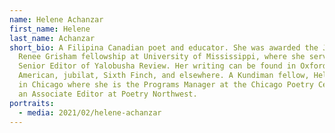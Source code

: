 ```yaml
---
name: Helene Achanzar
first_name: Helene
last_name: Achanzar
short_bio: A Filipina Canadian poet and educator. She was awarded the John and
  Renee Grisham fellowship at University of Mississippi, where she served as
  Senior Editor of Yalobusha Review. Her writing can be found in Oxford
  American, jubilat, Sixth Finch, and elsewhere. A Kundiman fellow, Helene lives
  in Chicago where she is the Programs Manager at the Chicago Poetry Center and
  an Associate Editor at Poetry Northwest.
portraits:
  - media: 2021/02/helene-achanzar
---
```

